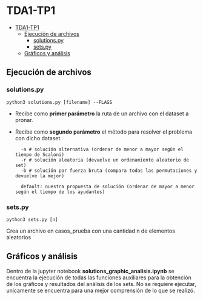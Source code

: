 
# TDA1-TP1

- [TDA1-TP1](#tda1-tp1)
  - [Ejecución de archivos](#ejecución-de-archivos)
    - [solutions.py](#solutionspy)
    - [sets.py](#setspy)
  - [Gráficos y análisis](#gráficos-y-análisis)

## Ejecución de archivos

### solutions.py

    python3 solutions.py [filename] --FLAGS

- Recibe como **primer parámetro** la ruta de un archivo con el dataset a pronar.
- Recibe como **segundo parámetro** el método para resolver el problema con dicho dataset.

        -a # solución alternativa (ordenar de menor a mayor según el tiempo de Scaloni)
        -r # solución aleatoria (devuelve un ordenamiento aleatorio de set)
        -b # solución por fuerza bruta (compara todas las permutaciones y devuelve la mejor)
        
        default: nuestra propuesta de solución (ordenar de mayor a menor según el tiempo de los ayudantes)

### sets.py

    python3 sets.py [n]

Crea un archivo en casos_prueba con una cantidad n de elementos aleatorios

## Gráficos y análisis

Dentro de la jupyter notebook **solutions_graphic_analisis.ipynb** se encuentra la ejecución de todas las funciones auxiliares para la obtención de los gráficos y resultados del análisis de los sets. No se requiere ejecutar, unicamente se encuentra para una mejor comprensión de lo que se realizó.
